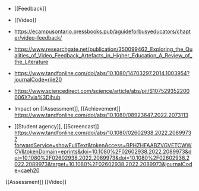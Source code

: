 - [[Feedback]]
- [[Video]]

- https://ecampusontario.pressbooks.pub/aguideforbusyeducators/chapter/video-feedback/

- https://www.researchgate.net/publication/350099462_Exploring_the_Qualities_of_Video_Feedback_Artefacts_in_Higher_Education_A_Review_of_the_Literature

- https://www.tandfonline.com/doi/abs/10.1080/14703297.2014.1003954?journalCode=riie20

- https://www.sciencedirect.com/science/article/abs/pii/S107529352200006X?via%3Dihub

- Impact on [[Assessment]], [[Achievement]] https://www.tandfonline.com/doi/abs/10.1080/08923647.2022.2073113

- [[Student agency]], [[Screencast]] https://www.tandfonline.com/doi/abs/10.1080/02602938.2022.2089973?forwardService=showFullText&tokenAccess=BPHZHFAABZVGVETCWWCV&tokenDomain=eprints&doi=10.1080%2F02602938.2022.2089973&doi=10.1080%2F02602938.2022.2089973&doi=10.1080%2F02602938.2022.2089973&target=10.1080%2F02602938.2022.2089973&journalCode=caeh20

[[Assessment]] [[Video]]
